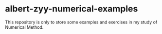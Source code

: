# albert-zyy-numerical-examples

This repository is only to store some examples and exercises in my study of Numerical Method.
